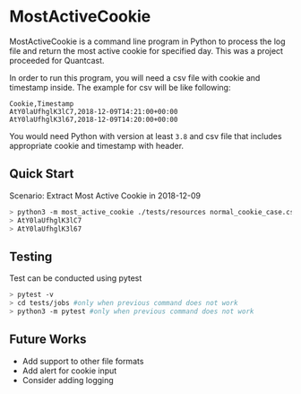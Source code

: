 # MostActiveCookie

MostActiveCookie is a command line program in Python to process the log file and return the most active cookie for specified day. This was a project proceeded for Quantcast.

In order to run this program, you will need a csv file with cookie and timestamp inside. The example for csv will be like following:

```
Cookie,Timestamp
AtY0laUfhglK3lC7,2018-12-09T14:21:00+00:00
AtY0laUfhglK3l67,2018-12-09T14:20:00+00:00
```

You would need Python with version at least `3.8` and csv file that includes appropriate cookie and timestamp with header.

## Quick Start

Scenario: Extract Most Active Cookie in 2018-12-09

```bash
> python3 -m most_active_cookie ./tests/resources normal_cookie_case.csv --date 2018-12-09
> AtY0laUfhglK3lC7
> AtY0laUfhglK3l67
```

## Testing

Test can be conducted using pytest

```bash
> pytest -v 
> cd tests/jobs #only when previous command does not work
> python3 -m pytest #only when previous command does not work
```

## Future Works
- Add support to other file formats
- Add alert for cookie input
- Consider adding logging
